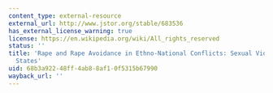 ```yaml
---
content_type: external-resource
external_url: http://www.jstor.org/stable/683536
has_external_license_warning: true
license: https://en.wikipedia.org/wiki/All_rights_reserved
status: ''
title: 'Rape and Rape Avoidance in Ethno-National Conflicts: Sexual Violence in Liminalized
  States'
uid: 68b3a922-48ff-4ab8-8af1-0f5315b67990
wayback_url: ''
---
```

